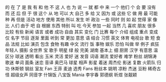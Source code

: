 的
在
了
是
我
有
和
他
不
这
人
也
为
说
一
就
都
中
来
一个
他们
个
会
要
没有
而
还
后
但
于
很
这个
从
地
可以
大
自己
多
给
又
因为
或
这些
它
做
用
最
可能
种
再
但是
活动
地方
使用
其他
所以
发生
听
政治
一些
同时
则
如
起
觉得
家
像
比
人们
由于
吧
自
根据
东西
特别
叫
吃
今天
参加
一起
当然
几
喜欢
朋友
很多
比较
有些
新闻
语言
或者
成功
自由
其实
变化
门
比赛
每个
介绍
组成
重点
变成
仅
名字
节目
逐渐
里面
听到
常
更加
意思
语
结合
习惯
英文
体育
电视台
歌
短
食品
法规
比如
演员
包含
食物
有趣
中文
流行
饭
事物
娱乐
恐怕
叫做
举
例子
疯狂
年轻人
摄影
全世界
宝
歌手
明星
绿
般
完美
湖南
基本上
细
厨房
汉字
有意思
温
区分
球迷
透明
看出
玉米
灵活
爱好
迷
发音
词语
潮流
爱好者
难学
粉丝
胡锦涛
歌迷
单词
面条
迷恋
音译
奥巴马
球星
相声
影星
着迷
周杰伦
影迷
复数
火箭队
归功
休斯顿
钢丝
室友
Fan
王菲
麦迪
选秀
Fans
粉丝本
姚明
凉粉
杰迷
豆粉
稀奇古怪
超级女声
同音字
什锦饭
八宝饭
Mania
李宇春
郭德纲
昕煜
张靓颖
 
